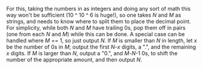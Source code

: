 For this, taking the numbers in as integers and doing any sort of math this way won't be sufficient (10 ^ 10 ^ 6 is huge!), so one takes *N* and *M* as strings, and needs to know where to split them to place the decimal point. For simplicity, while both *N* and *M* have trailing 0s, pop them off in pairs (one from each *N* and *M*) while this can be done. A special case can be handled where *M* == 1, so just output *N*. If *M* is smaller than *N* in length, let *x* be the number of 0s in *M*; output the first *N*-*x* digits, a ".", and the remaining *x* digits. If *M* is larger than *N*, output a "0.", and *M*-*N*-1 0s, to shift the number of the appropriate amount, and then output *N*.
